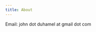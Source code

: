 ```yaml
---
title: About
---
```


Email: john dot duhamel at gmail dot com

<div id='online-profiles'>
  <a class="fa fa-github fa-4x" href="https://github.com/jjduhamel"></a>
  <a class="fa fa-linkedin-square fa-4x" href="https://www.linkedin.com/in/john-duhamel-68628128"></a>
</div>
